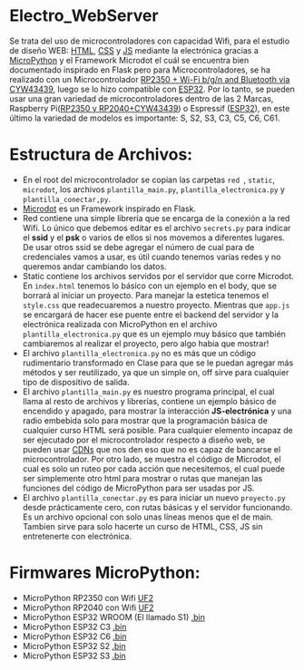 # Electro_WebServer
Se trata del uso de microcontroladores con capacidad Wifi, para el estudio de diseño WEB: [HTML](https://www.w3schools.com/html/default.asp), [CSS](https://www.w3schools.com/css/default.asp) y [JS](https://www.w3schools.com/js/default.asp) mediante la electrónica gracias a [MicroPython](https://micropython.org/) y el Framework Microdot el cuál se encuentra bien documentado inspirado en Flask pero para Microcontroladores, se ha realizado con un Microcontrolador [RP2350 + Wi-Fi b/g/n and Bluetooth via CYW43439](https://www.raspberrypi.com/products/raspberry-pi-pico-2/), luego se lo hizo compatible con [ESP32](https://www.espressif.com/en/products/devkits). Por lo tanto, se pueden usar una gran variedad de microcontroladores dentro de las 2 Marcas, Raspberry Pi([RP2350 y RP2040+CYW43439](https://docs.micropython.org/en/latest/rp2/quickref.html)) o Espressif ([ESP32](https://docs.micropython.org/en/latest/esp32/quickref.html)), en este último la variedad de modelos es importante: S, S2, S3, C3, C5, C6, C61.

# Estructura de Archivos:
- En el root del microcontrolador se copian las carpetas ```red ```, ```static```, ```microdot```, los archivos ```plantilla_main.py```, ```plantilla_electronica.py``` y ```plantilla_conectar,py```.
- [Microdot](https://microdot.readthedocs.io/en/latest/#) es un Framework inspirado en Flask.
- Red contiene una simple librería que se encarga de la conexión a la red Wifi. Lo único que debemos editar es el archivo ```secrets.py``` para indicar el **ssid** y el **psk** o varios de ellos si nos movemos a diferentes lugares. De usar otros ssid se debe agregar el número de cual para de credenciales vamos a usar, es útil cuando tenemos varias redes y no queremos andar cambiando los datos.
- Static contiene los archivos servidos por el servidor que corre Microdot. En ```index.html``` tenemos lo básico con un ejemplo en el body, que se borrará al iniciar un proyecto. Para manejar la estetica tenemos el ```style.css``` que readecuaremos a nuestro proyecto. Mientras que ```app.js``` se encargará de hacer ese puente entre el backend del servidor y la electrónica realizada con MicroPython en el archivo ```plantilla_electronica.py``` que es un ejemplo muy básico que también cambiaremos al realizar el proyecto, pero algo habia que mostrar!
- El archivo ```plantilla_electronica.py``` no es más que un código rudimentario transformado en Clase para que se le puedan agregar más métodos y ser reutilizado, ya que un simple on, off sirve para cualquier tipo de dispositivo de salida.
- El archivo ```plantilla_main.py``` es nuestro programa principal, el cual llama al resto de archivos y librerías, contiene un ejemplo básico de encendido y apagado, para mostrar la interacción **JS-electrónica** y una radio embebida solo para mostrar que la programación básica de cualquier curso HTML será posible. Para cualquier elemento incapaz de ser ejecutado por el microcontrolador respecto a diseño web, se pueden usar [CDNs](https://es.wikipedia.org/wiki/Red_de_distribuci%C3%B3n_de_contenidos) que nos den eso que no es capaz de bancarse el microcontrolador. Por otro lado, se muestra el código de Microdot, el cual es solo un ruteo por cada acción que necesitemos, el cual puede ser simplemente otro html para mostrar o rutas que manejan las funciones del código de MicroPython para ser usadas por JS.
- El archivo ```plantilla_conectar.py``` es para iniciar un nuevo ```proyecto.py``` desde prácticamente cero, con rutas básicas y el servidor funcionando. Es un archivo opcional con solo unas líneas menos que el de main. Tambien sirve para solo hacerte un curso de HTML, CSS, JS sin entretenerte con electrónica.

# Firmwares MicroPython:
- MicroPython RP2350 con Wifi [UF2](https://micropython.org/download/RPI_PICO_W/)
- MicroPython RP2040 con Wifi [UF2](https://micropython.org/download/RPI_PICO2_W/)
- MicroPython ESP32 WROOM (El llamado S1) [.bin](https://micropython.org/download/ESP32_GENERIC/)
- MicroPython ESP32 C3 [.bin](https://micropython.org/download/ESP32_GENERIC_C3/)
- MicroPython ESP32 C6 [.bin](https://micropython.org/download/ESP32_GENERIC_C6/)
- MicroPython ESP32 S2 [.bin](https://micropython.org/download/ESP32_GENERIC_S2/)
- MicroPython ESP32 S3 [.bin](https://micropython.org/download/ESP32_GENERIC_S3/)



